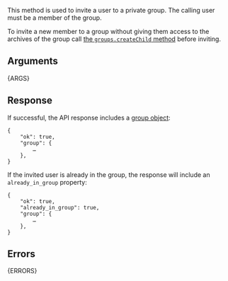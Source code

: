 This method is used to invite a user to a private group. The calling user must be a member of the group.

To invite a new member to a group without giving them access to the archives
of the group call [the `groups.createChild` method](/methods/groups.createChild)
before inviting.

## Arguments

{ARGS}


## Response

If successful, the API response includes a [group object](/types/group):

    {
        "ok": true,
        "group": {
            …
        },
    }

If the invited user is already in the group, the response will include an
`already_in_group` property:

    {
        "ok": true,
        "already_in_group": true,
        "group": {
            …
        },
    }


## Errors

{ERRORS}
